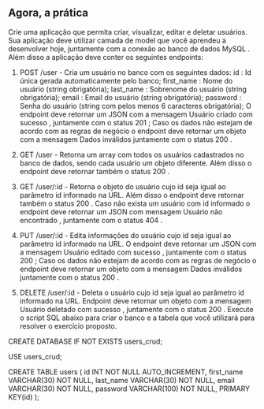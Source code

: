 ## Agora, a prática

Crie uma aplicação que permita criar, visualizar, editar e deletar usuários. Sua aplicação deve utilizar camada de model que você aprendeu a desenvolver hoje, juntamente com a conexão ao banco de dados MySQL . Além disso a aplicação deve conter os seguintes endpoints:

1. POST /user - Cria um usuário no banco com os seguintes dados:
id : Id única gerada automaticamente pelo banco;
first_name : Nome do usuário (string obrigatória);
last_name : Sobrenome do usuário (string obrigatória);
email : Email do usuário (string obrigatória);
password : Senha do usuário (string com pelos menos 6 caracteres obrigatória);
O endpoint deve retornar um JSON com a mensagem Usuário criado com sucesso , juntamente com o status 201 ;
Caso os dados não estejam de acordo com as regras de negócio o endpoint deve retornar um objeto com a mensagem Dados inválidos juntamente com o status 200 .

2. GET /user - Retorna um array com todos os usuários cadastrados no banco de dados, sendo cada usuário um objeto diferente. Além disso o endpoint deve retornar também o status 200 .

3. GET /user/:id - Retorna o objeto do usuário cujo id seja igual ao parâmetro id informado na URL. Além disso o endpoint deve retornar também o status 200 .
Caso não exista um usuário com id informado o endpoint deve retornar um JSON com mensagem Usuário não encontrado , juntamente com o status 404 .

4. PUT /user/:id - Edita informações do usuário cujo id seja igual ao parâmetro id informado na URL.
O endpoint deve retornar um JSON com a mensagem Usuário editado com sucesso , juntamente com o status 200 ;
Caso os dados não estejam de acordo com as regras de negócio o endpoint deve retornar um objeto com a mensagem Dados inválidos juntamente com o status 200 .

5. DELETE /user/:id - Deleta o usuário cujo id seja igual ao parâmetro id informado na URL.
Endpoint deve retornar um objeto com a mensagem Usuário deletado com sucesso , juntamente com o status 200 .
Execute o script SQL abaixo para criar o banco e a tabela que você utilizará para resolver o exercício proposto.


CREATE DATABASE IF NOT EXISTS users_crud;

USE users_crud;

CREATE TABLE users (
id INT NOT NULL AUTO_INCREMENT,
first_name VARCHAR(30) NOT NULL,
last_name VARCHAR(30) NOT NULL,
email VARCHAR(30) NOT NULL,
password VARCHAR(100) NOT NULL,
PRIMARY KEY(id)
);
